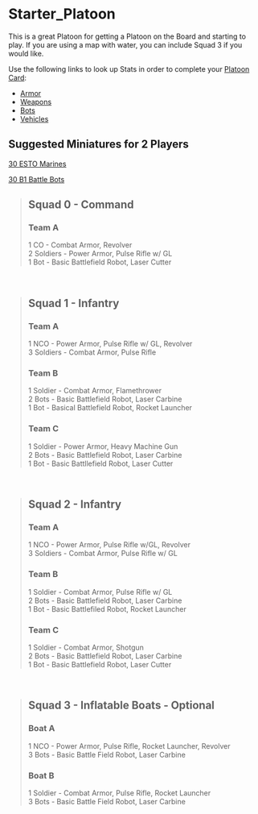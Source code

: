 # **Starter_Platoon**
This is a great Platoon for getting a Platoon on the Board and starting to play. If you are using a map with water, you can include Squad 3 if you would like.

Use the following links to look up Stats in order to complete your [Platoon Card][platoon]:
- [Armor][armor]
- [Weapons][weapons]
- [Bots][bots]
- [Vehicles][vehicles]

[armor]: /equipment/armor.md
[weapons]: /equipment/weapons.md
[bots]: /equipment/bots.md
[vehicles]: /equipment/vehicles.md
[platoon]: /platoons/platoon_card.md

## **Suggested Miniatures for 2 Players**
[30 ESTO Marines][marines]

[marines]: https://www.etsy.com/listing/1208900159/esto-marines-for-tabletop-wargaming-epic

[30 B1 Battle Bots][battle_bots]

[battle_bots]: https://www.etsy.com/listing/1211439634/b1-battle-bots-expansion-for-tabletop

>## **Squad 0 - Command**
>### **Team A**
>1 CO - Combat Armor, Revolver<br>
>2 Soldiers - Power Armor, Pulse Rifle w/ GL<br>
>1 Bot - Basic Battlefield Robot, Laser Cutter

<br>

>## **Squad 1 - Infantry**
>### **Team A**
>1 NCO - Power Armor, Pulse Rifle w/ GL, Revolver<br>
>3 Soldiers - Combat Armor, Pulse Rifle
>
>### **Team B**
>1 Soldier - Combat Armor, Flamethrower<br>
>2 Bots - Basic Battlefield Robot, Laser Carbine<br>
>1 Bot - Basical Battlefield Robot, Rocket Launcher
>
>### **Team C**
>1 Soldier - Power Armor, Heavy Machine Gun<br>
>2 Bots - Basic Battlefield Robot, Laser Carbine<br>
>1 Bot - Basic Battllefield Robot, Laser Cutter

<br>

>## **Squad 2 - Infantry**
>### **Team A**
>1 NCO - Power Armor, Pulse Rifle w/GL, Revolver<br>
>3 Soldiers - Combat Armor, Pulse Rifle w/ GL
>
>### **Team B**
>1 Soldier - Combat Armor, Pulse Rifle w/ GL<br>
>2 Bots - Basic Battlefield Robot, Laser Carbine<br>
>1 Bot - Basic Battlefiled Robot, Rocket Launcher
>
>### **Team C**
>1 Soldier - Combat Armor, Shotgun<br>
>2 Bots - Basic Battlefield Robot, Laser Carbine<br>
>1 Bot - Basic Battlefield Robot, Laser Cutter

<br>

>## **Squad 3 - Inflatable Boats - Optional**
>### **Boat A**
>1 NCO - Power Armor, Pulse Rifle, Rocket Launcher, Revolver<br>
>3 Bots - Basic Battle Field Robot, Laser Carbine
>
>### **Boat B**
>1 Soldier - Combat Armor, Pulse Rifle, Rocket Launcher<br>
>3 Bots - Basic Battle Field Robot, Laser Carbine